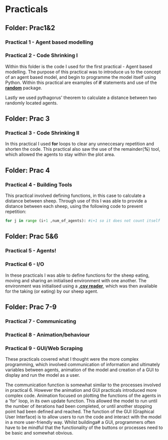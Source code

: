 # Practicals

## Folder: Prac1&2

### Practical 1 - Agent based modelling
### Practical 2 - Code Shrinking I

Within this folder is the code I used for the first practical - Agent based modelling. The purpose of this practical was to introduce us to the concept of an agent based model, and begin to programme the model itself using Python. Within this practical are examples of **if** statements and use of the [**random**](https://docs.python.org/3/library/random.html?highlight=random#module-random) package.

Lastly we used pythagorus' theorem to calculate a distance between two randomly located agents.



## Folder: Prac 3

### Practical 3 - Code Shrinking II

In this practical I used **for** loops to clear any unneccesary repetition and shorten the code. This practical also saw the use of the remainder(_**%**_) tool, which allowed the agents to stay within the plot area.



## Folder: Prac 4

### Practical 4 - Building Tools

This practical involved defining functions, in this case to calculate a distance between sheep. Through use of this I was able to provide a distance between each sheep, using the following code to prevent repetition:

```python
for j in range (i+1 ,num_of_agents): #i+1 so it does not count itself
```


## Folder: Prac 5&6

### Practical 5 - Agents!
### Practical 6 - I/O

In these practicals I was able to define functions for the sheep eating, moving and sharing an initialised environment with one another. The environment was initialised using a [**.csv reader**](https://docs.python.org/3/library/csv.html?highlight=csv%20reader#csv.reader), which was then available for the taking (or eating) by our sheep agent.


## Folder: Prac 7-9

### Practical 7 - Communicating
### Practical 8 - Animation/behaviour
### Practical 9 - GUI/Web Scraping

These practicals covered what I thought were the more complex programming, which involved communication of information and ultimately variables between agents, animation of the model and creation of a GUI to display and run the model as a user.

The communication function is somewhat similar to the processes involved in practical 6. However the animation and GUI practicals introduced more complex code. Animation focused on plotting the functions of the agents in a 'for' loop, in its own update function. This allowed the model to run until the number of iterations had been completed, or until another stopping point had been defined and reached.
The function of the GUI (Graphical User Interface) is to allow users to run the code and interact with the model in a more user-friendly way. Whilst buildinga# a GUI, programmers often have to be mindful that the functionality of the buttons or processes need to be basic and somewhat obvious.
